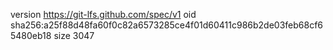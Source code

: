 version https://git-lfs.github.com/spec/v1
oid sha256:a25f88d48fa60f0c82a6573285ce4f01d60411c986b2de03feb68cf65480eb18
size 3047
